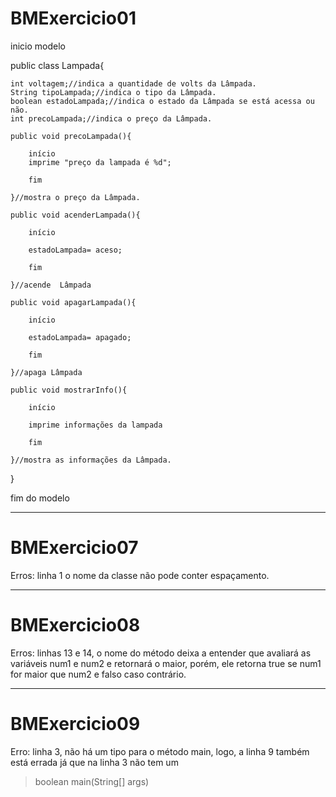 # BMExercicio01


inicio modelo

public class Lampada{
    
    int voltagem;//indica a quantidade de volts da Lâmpada.
    String tipoLampada;//indica o tipo da Lâmpada.
    boolean estadoLampada;//indica o estado da Lâmpada se está acessa ou não.
    int precoLampada;//indica o preço da Lâmpada.

    public void precoLampada(){

        início
        imprime "preço da lampada é %d";

        fim 

    }//mostra o preço da Lâmpada.
    
    public void acenderLampada(){

        início

        estadoLampada= aceso;
        
        fim

    }//acende  Lâmpada

    public void apagarLampada(){

        início

        estadoLampada= apagado;

        fim

    }//apaga Lâmpada

    public void mostrarInfo(){

        início

        imprime informações da lampada

        fim 

    }//mostra as informações da Lâmpada.


}

fim do modelo

---

# BMExercicio07

Erros: linha 1 o nome da classe não pode conter espaçamento.

---

# BMExercicio08

Erros: linhas 13 e 14, o nome do método deixa a entender que avaliará as variáveis num1 e num2 e retornará o maior, porém, ele retorna true se num1 for maior que num2 e falso caso contrário.

---

# BMExercicio09

Erro: linha 3, não há um tipo para o método main, logo, a linha 9 também está errada já que na linha 3 não tem um 
> boolean main(String[] args)
